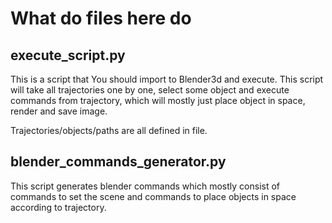 # What do files here do

## execute_script.py

This is a script that You should import to Blender3d
and execute. This script will take all trajectories 
one by one, select some object and execute commands from
trajectory, which will mostly just place object in space,
render and save image.

Trajectories/objects/paths are all defined in file.

## blender_commands_generator.py

This script generates blender commands which mostly consist
of commands to set the scene and commands to place objects
in space according to trajectory.